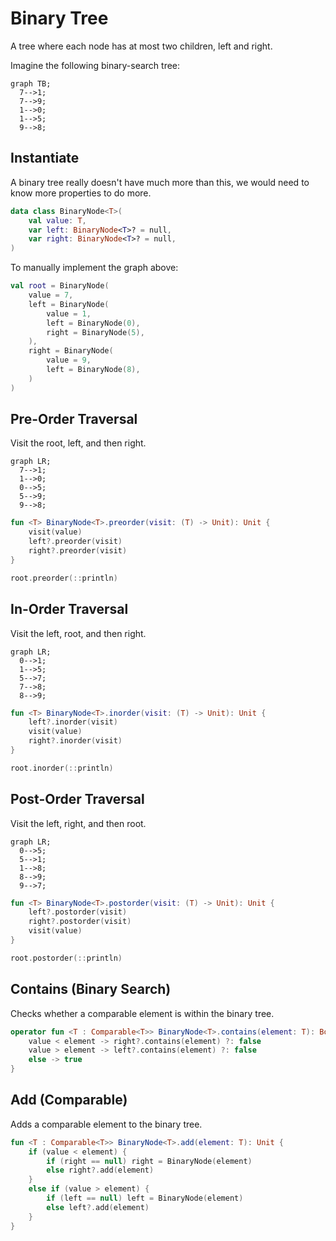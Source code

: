 # Binary Tree

A tree where each node has at most two children, left and right.

Imagine the following binary-search tree:

```mermaid
graph TB;
  7-->1;
  7-->9;
  1-->0;
  1-->5;
  9-->8;
```

## Instantiate

A binary tree really doesn't have much more than this, we would need to know more properties to do more.

```kotlin
data class BinaryNode<T>(
    val value: T,
    var left: BinaryNode<T>? = null,
    var right: BinaryNode<T>? = null,
)
```

To manually implement the graph above:

```kotlin
val root = BinaryNode(
    value = 7,
    left = BinaryNode(
        value = 1,
        left = BinaryNode(0),
        right = BinaryNode(5),
    ),
    right = BinaryNode(
        value = 9,
        left = BinaryNode(8),
    )
)
```

## Pre-Order Traversal

Visit the root, left, and then right.

```mermaid
graph LR;
  7-->1;
  1-->0;
  0-->5;
  5-->9;
  9-->8;
```

```kotlin
fun <T> BinaryNode<T>.preorder(visit: (T) -> Unit): Unit {
    visit(value)
    left?.preorder(visit)
    right?.preorder(visit)
}

root.preorder(::println)
```

## In-Order Traversal

Visit the left, root, and then right.

```mermaid
graph LR;
  0-->1;
  1-->5;
  5-->7;
  7-->8;
  8-->9;
```

```kotlin
fun <T> BinaryNode<T>.inorder(visit: (T) -> Unit): Unit {
    left?.inorder(visit)
    visit(value)
    right?.inorder(visit)
}

root.inorder(::println)
```

## Post-Order Traversal

Visit the left, right, and then root.

```mermaid
graph LR;
  0-->5;
  5-->1;
  1-->8;
  8-->9;
  9-->7;
```

```kotlin
fun <T> BinaryNode<T>.postorder(visit: (T) -> Unit): Unit {
    left?.postorder(visit)
    right?.postorder(visit)
    visit(value)
}

root.postorder(::println)
```

## Contains (Binary Search)

Checks whether a comparable element is within the binary tree.

```kotlin
operator fun <T : Comparable<T>> BinaryNode<T>.contains(element: T): Boolean = when {
    value < element -> right?.contains(element) ?: false
    value > element -> left?.contains(element) ?: false
    else -> true
}
```

## Add (Comparable)

Adds a comparable element to the binary tree.

```kotlin
fun <T : Comparable<T>> BinaryNode<T>.add(element: T): Unit {
    if (value < element) {
        if (right == null) right = BinaryNode(element)
        else right?.add(element)
    }
    else if (value > element) {
        if (left == null) left = BinaryNode(element)
        else left?.add(element)
    }
}
```
